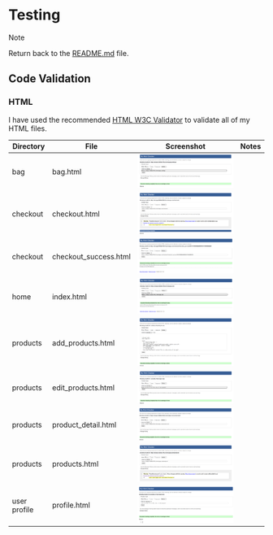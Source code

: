 # Testing

> [!NOTE]  
> Return back to the [README.md](README.md) file.

## Code Validation

### HTML

I have used the recommended [HTML W3C Validator](https://validator.w3.org) to validate all of my HTML files.

| Directory | File | Screenshot | Notes |
| --- | --- | --- | --- |
| bag | bag.html | ![screenshot](documentation/html_validation/bag_val.png) | |
| checkout | checkout.html | ![screenshot](documentation/html_validation/checkout_val.png) | |
| checkout | checkout_success.html | ![screenshot](documentation/html_validation/success_val.png) | |
| home | index.html | ![screenshot](documentation/html_validation/home_val.png) | |
| products | add_products.html | ![screenshot](documentation/html_validation/add_prod_val.png) | |
| products | edit_products.html | ![screenshot](documentation/html_validation/edit_prod_val.png) | |
| products | product_detail.html | ![screenshot](documentation/html_validation/prod_det_val.png) | |
| products | products.html | ![screenshot](documentation/html_validation/prod_val.png) | |
| user profile | profile.html | ![screenshot](documentation/html_validation/user_profile.png) | |

